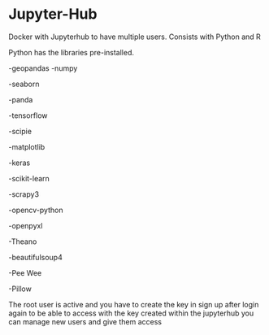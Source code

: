 # Jupyter-Hub
Docker with Jupyterhub to have multiple users.
Consists with Python and R

Python has the libraries pre-installed.
  
  -geopandas
  -numpy
  
  -seaborn
  
  -panda
  
  -tensorflow
  
  -scipie
  
  -matplotlib
  
  -keras
  
  -scikit-learn
  
  -scrapy3
  
  -opencv-python
  
  -openpyxl
  
  -Theano
  
  -beautifulsoup4
  
  -Pee Wee
  
  -Pillow

The root user is active and you have to create the key in sign up after login again to be able to access with the key created within the jupyterhub you can manage new users and give them access
